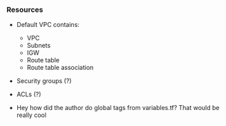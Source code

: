 ### Resources

- Default VPC contains:
    - VPC
    - Subnets
    - IGW
    - Route table
    - Route table association

- Security groups (?)
- ACLs (?)

- Hey how did the author do global tags from variables.tf? That would be really cool